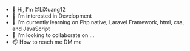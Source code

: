 - 👋 Hi, I’m @LiXuang12
- 👀 I’m interested in Development
- 🌱 I’m currently learning on Php native, Laravel Framework, html, css, and JavaScript
- 💞️ I’m looking to collaborate on ...
- 📫 How to reach me DM me 

<!---
LiXuang12/LiXuang12 is a ✨ special ✨ repository because its `README.md` (this file) appears on your GitHub profile.
You can click the Preview link to take a look at your changes.
--->
